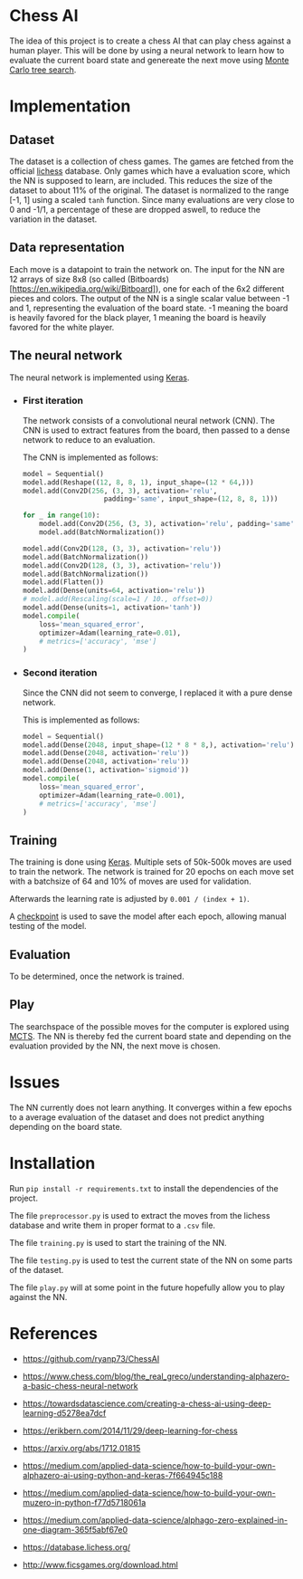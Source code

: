 # Chess AI

The idea of this project is to create a chess AI that can play chess against a human player.
This will be done by using a neural network to learn how to evaluate the current board state and genereate the next move using [Monte Carlo tree search](https://en.wikipedia.org/wiki/Monte_Carlo_tree_search).

# Implementation

## Dataset

The dataset is a collection of chess games. The games are fetched from the official [lichess](https://database.lichess.org/) database.
Only games which have a evaluation score, which the NN is supposed to learn, are included.
This reduces the size of the dataset to about 11% of the original.
The dataset is normalized to the range [-1, 1] using a scaled `tanh` function.
Since many evaluations are very close to 0 and -1/1, a percentage of these are dropped aswell, to reduce the variation in the dataset.

## Data representation

Each move is a datapoint to train the network on.
The input for the NN are 12 arrays of size 8x8 (so called (Bitboards)[https://en.wikipedia.org/wiki/Bitboard]), one for each of the 6x2 different pieces and colors.
The output of the NN is a single scalar value between -1 and 1, representing the evaluation of the board state. -1 meaning the board is heavily favored for the black player, 1 meaning the board is heavily favored for the white player.

## The neural network

The neural network is implemented using [Keras](https://keras.io/).

- ### First iteration

    The network consists of a convolutional neural network (CNN).
    The CNN is used to extract features from the board, then passed to a dense network to reduce to an evaluation.

    The CNN is implemented as follows:

    ```python
    model = Sequential()
    model.add(Reshape((12, 8, 8, 1), input_shape=(12 * 64,)))
    model.add(Conv2D(256, (3, 3), activation='relu',
                        padding='same', input_shape=(12, 8, 8, 1)))

    for _ in range(10):
        model.add(Conv2D(256, (3, 3), activation='relu', padding='same'))
        model.add(BatchNormalization())

    model.add(Conv2D(128, (3, 3), activation='relu'))
    model.add(BatchNormalization())
    model.add(Conv2D(128, (3, 3), activation='relu'))
    model.add(BatchNormalization())
    model.add(Flatten())
    model.add(Dense(units=64, activation='relu'))
    # model.add(Rescaling(scale=1 / 10., offset=0))
    model.add(Dense(units=1, activation='tanh'))
    model.compile(
        loss='mean_squared_error',
        optimizer=Adam(learning_rate=0.01),
        # metrics=['accuracy', 'mse']
    )
    ```

- ### Second iteration

    Since the CNN did not seem to converge, I replaced it with a pure dense network.

    This is implemented as follows:

    ```python
    model = Sequential()
    model.add(Dense(2048, input_shape=(12 * 8 * 8,), activation='relu'))
    model.add(Dense(2048, activation='relu'))
    model.add(Dense(2048, activation='relu'))
    model.add(Dense(1, activation='sigmoid'))
    model.compile(
        loss='mean_squared_error',
        optimizer=Adam(learning_rate=0.001),
        # metrics=['accuracy', 'mse']
    )
    ```

## Training

The training is done using [Keras](https://keras.io/).
Multiple sets of 50k-500k moves are used to train the network.
The network is trained for 20 epochs on each move set with a batchsize of 64 and 10% of moves are used for validation.

Afterwards the learning rate is adjusted by `0.001 / (index + 1)`.

A [checkpoint](https://keras.io/callbacks/#checkpoint-callback) is used to save the model after each epoch, allowing manual testing of the model.

## Evaluation

  To be determined, once the network is trained.

## Play

The searchspace of the possible moves for the computer is explored using [MCTS](https://en.wikipedia.org/wiki/Monte_Carlo_tree_search). The NN is thereby fed the current board state and depending on the evaluation provided by the NN, the next move is chosen.

# Issues

The NN currently does not learn anything. It converges within a few epochs to a average evaluation of the dataset and does not predict anything depending on the board state.

# Installation

Run `pip install -r requirements.txt` to install the dependencies of the project.

The file `preprocessor.py` is used to extract the moves from the lichess database and write them in proper format to a `.csv` file.

The file `training.py` is used to start the training of the NN.

The file `testing.py` is used to test the current state of the NN on some parts of the dataset.

The file `play.py` will at some point in the future hopefully allow you to play against the NN.


# References

- https://github.com/ryanp73/ChessAI

- https://www.chess.com/blog/the_real_greco/understanding-alphazero-a-basic-chess-neural-network
- https://towardsdatascience.com/creating-a-chess-ai-using-deep-learning-d5278ea7dcf
- https://erikbern.com/2014/11/29/deep-learning-for-chess
- https://arxiv.org/abs/1712.01815
- https://medium.com/applied-data-science/how-to-build-your-own-alphazero-ai-using-python-and-keras-7f664945c188
- https://medium.com/applied-data-science/how-to-build-your-own-muzero-in-python-f77d5718061a
- https://medium.com/applied-data-science/alphago-zero-explained-in-one-diagram-365f5abf67e0

- https://database.lichess.org/
- http://www.ficsgames.org/download.html

